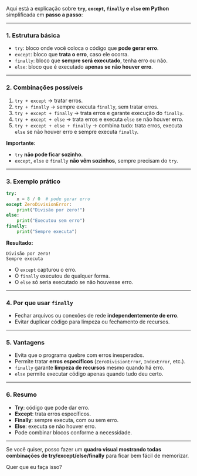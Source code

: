 Aqui está a explicação sobre **`try`, `except`, `finally` e `else` em Python** simplificada em **passo a passo**:

---

### 1. **Estrutura básica**

* `try`: bloco onde você coloca o código que **pode gerar erro**.
* `except`: bloco que **trata o erro**, caso ele ocorra.
* `finally`: bloco que **sempre será executado**, tenha erro ou não.
* `else`: bloco que é executado **apenas se não houver erro**.

---

### 2. **Combinações possíveis**

1. `try + except` → tratar erros.
2. `try + finally` → sempre executa `finally`, sem tratar erros.
3. `try + except + finally` → trata erros e garante execução do `finally`.
4. `try + except + else` → trata erros e executa `else` se não houver erro.
5. `try + except + else + finally` → combina tudo: trata erros, executa `else` se não houver erro e sempre executa `finally`.

**Importante:**

* `try` **não pode ficar sozinho**.
* `except`, `else` e `finally` **não vêm sozinhos**, sempre precisam do `try`.

---

### 3. **Exemplo prático**

```python
try:
    x = 8 / 0  # pode gerar erro
except ZeroDivisionError:
    print("Divisão por zero!")
else:
    print("Executou sem erro")
finally:
    print("Sempre executa")
```

**Resultado:**

```
Divisão por zero!
Sempre executa
```

* O `except` capturou o erro.
* O `finally` executou de qualquer forma.
* O `else` só seria executado se não houvesse erro.

---

### 4. **Por que usar `finally`**

* Fechar arquivos ou conexões de rede **independentemente de erro**.
* Evitar duplicar código para limpeza ou fechamento de recursos.

---

### 5. **Vantagens**

* Evita que o programa quebre com erros inesperados.
* Permite tratar **erros específicos** (`ZeroDivisionError`, `IndexError`, etc.).
* `finally` garante **limpeza de recursos** mesmo quando há erro.
* `else` permite executar código apenas quando tudo deu certo.

---

### 6. **Resumo**

* **Try**: código que pode dar erro.
* **Except**: trata erros específicos.
* **Finally**: sempre executa, com ou sem erro.
* **Else**: executa se não houver erro.
* Pode combinar blocos conforme a necessidade.

---

Se você quiser, posso fazer um **quadro visual mostrando todas combinações de try/except/else/finally** para ficar bem fácil de memorizar.

Quer que eu faça isso?
